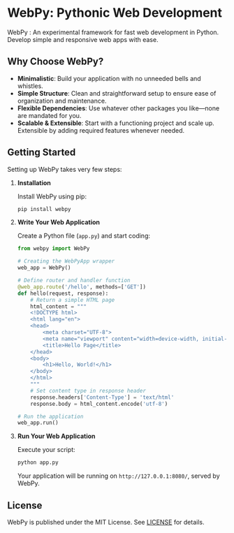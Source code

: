 # WebPy: Pythonic Web Development

WebPy : An experimental framework for fast web development in Python. Develop simple and responsive web apps with ease.

## Why Choose WebPy?

- **Minimalistic**: Build your application with no unneeded bells and whistles.
- **Simple Structure**: Clean and straightforward setup to ensure ease of organization and maintenance.
- **Flexible Dependencies**: Use whatever other packages you like—none are mandated for you.
- **Scalable & Extensible**: Start with a functioning project and scale up. Extensible by adding required features whenever needed.

## Getting Started

Setting up WebPy takes very few steps:

1. **Installation**

   Install WebPy using pip:

   ```bash
   pip install webpy
   ```

2. **Write Your Web Application**

   Create a Python file (`app.py`) and start coding:

   ```python
   from webpy import WebPy

   # Creating the WebPyApp wrapper
   web_app = WebPy()

   # Define router and handler function
   @web_app.route('/hello', methods=['GET'])
   def hello(request, response):
       # Return a simple HTML page
       html_content = """
       <!DOCTYPE html>
       <html lang="en">
       <head>
           <meta charset="UTF-8">
           <meta name="viewport" content="width=device-width, initial-scale=1.0">
           <title>Hello Page</title>
       </head>
       <body>
           <h1>Hello, World!</h1>
       </body>
       </html>
       """
       # Set content type in response header
       response.headers['Content-Type'] = 'text/html'
       response.body = html_content.encode('utf-8')

   # Run the application
   web_app.run()
   ```

3. **Run Your Web Application**

   Execute your script:

   ```bash
   python app.py
   ```

   Your application will be running on `http://127.0.0.1:8080/`, served by WebPy.

## License

WebPy is published under the MIT License. See [LICENSE](LICENSE) for details.
